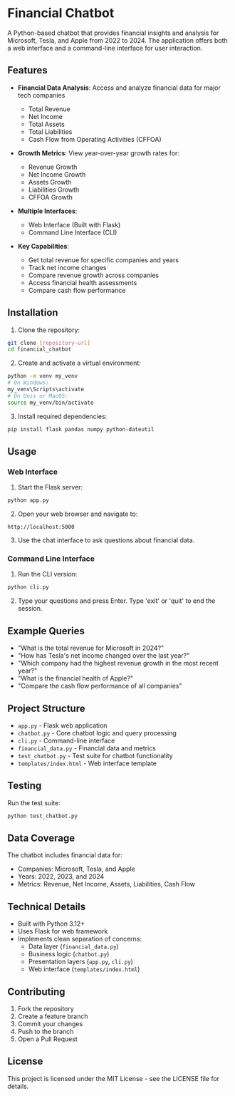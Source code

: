 # Financial Chatbot

A Python-based chatbot that provides financial insights and analysis for Microsoft, Tesla, and Apple from 2022 to 2024. The application offers both a web interface and a command-line interface for user interaction.

## Features

- **Financial Data Analysis**: Access and analyze financial data for major tech companies
  - Total Revenue
  - Net Income
  - Total Assets
  - Total Liabilities
  - Cash Flow from Operating Activities (CFFOA)

- **Growth Metrics**: View year-over-year growth rates for:
  - Revenue Growth
  - Net Income Growth
  - Assets Growth
  - Liabilities Growth
  - CFFOA Growth

- **Multiple Interfaces**:
  - Web Interface (Built with Flask)
  - Command Line Interface (CLI)

- **Key Capabilities**:
  - Get total revenue for specific companies and years
  - Track net income changes
  - Compare revenue growth across companies
  - Access financial health assessments
  - Compare cash flow performance

## Installation

1. Clone the repository:
```bash
git clone [repository-url]
cd financial_chatbot
```

2. Create and activate a virtual environment:
```bash
python -m venv my_venv
# On Windows:
my_venv\Scripts\activate
# On Unix or MacOS:
source my_venv/bin/activate
```

3. Install required dependencies:
```bash
pip install flask pandas numpy python-dateutil
```

## Usage

### Web Interface

1. Start the Flask server:
```bash
python app.py
```

2. Open your web browser and navigate to:
```
http://localhost:5000
```

3. Use the chat interface to ask questions about financial data.

### Command Line Interface

1. Run the CLI version:
```bash
python cli.py
```

2. Type your questions and press Enter. Type 'exit' or 'quit' to end the session.

## Example Queries

- "What is the total revenue for Microsoft in 2024?"
- "How has Tesla's net income changed over the last year?"
- "Which company had the highest revenue growth in the most recent year?"
- "What is the financial health of Apple?"
- "Compare the cash flow performance of all companies"

## Project Structure

- `app.py` - Flask web application
- `chatbot.py` - Core chatbot logic and query processing
- `cli.py` - Command-line interface
- `financial_data.py` - Financial data and metrics
- `test_chatbot.py` - Test suite for chatbot functionality
- `templates/index.html` - Web interface template

## Testing

Run the test suite:
```bash
python test_chatbot.py
```

## Data Coverage

The chatbot includes financial data for:
- Companies: Microsoft, Tesla, and Apple
- Years: 2022, 2023, and 2024
- Metrics: Revenue, Net Income, Assets, Liabilities, Cash Flow

## Technical Details

- Built with Python 3.12+
- Uses Flask for web framework
- Implements clean separation of concerns:
  - Data layer (`financial_data.py`)
  - Business logic (`chatbot.py`)
  - Presentation layers (`app.py`, `cli.py`)
  - Web interface (`templates/index.html`)

## Contributing

1. Fork the repository
2. Create a feature branch
3. Commit your changes
4. Push to the branch
5. Open a Pull Request

## License

This project is licensed under the MIT License - see the LICENSE file for details.
